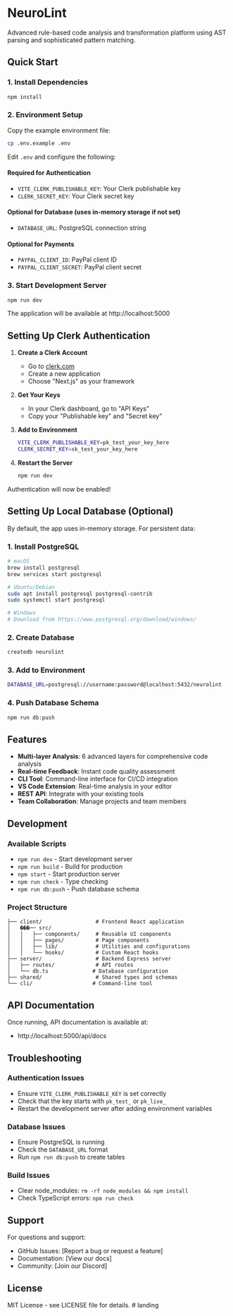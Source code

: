 # NeuroLint

Advanced rule-based code analysis and transformation platform using AST parsing and sophisticated pattern matching.

## Quick Start

### 1. Install Dependencies

```bash
npm install
```

### 2. Environment Setup

Copy the example environment file:

```bash
cp .env.example .env
```

Edit `.env` and configure the following:

#### Required for Authentication

- `VITE_CLERK_PUBLISHABLE_KEY`: Your Clerk publishable key
- `CLERK_SECRET_KEY`: Your Clerk secret key

#### Optional for Database (uses in-memory storage if not set)

- `DATABASE_URL`: PostgreSQL connection string

#### Optional for Payments

- `PAYPAL_CLIENT_ID`: PayPal client ID
- `PAYPAL_CLIENT_SECRET`: PayPal client secret

### 3. Start Development Server

```bash
npm run dev
```

The application will be available at http://localhost:5000

## Setting Up Clerk Authentication

1. **Create a Clerk Account**
   - Go to [clerk.com](https://clerk.com)
   - Create a new application
   - Choose "Next.js" as your framework

2. **Get Your Keys**
   - In your Clerk dashboard, go to "API Keys"
   - Copy your "Publishable key" and "Secret key"

3. **Add to Environment**

   ```bash
   VITE_CLERK_PUBLISHABLE_KEY=pk_test_your_key_here
   CLERK_SECRET_KEY=sk_test_your_key_here
   ```

4. **Restart the Server**
   ```bash
   npm run dev
   ```

Authentication will now be enabled!

## Setting Up Local Database (Optional)

By default, the app uses in-memory storage. For persistent data:

### 1. Install PostgreSQL

```bash
# macOS
brew install postgresql
brew services start postgresql

# Ubuntu/Debian
sudo apt install postgresql postgresql-contrib
sudo systemctl start postgresql

# Windows
# Download from https://www.postgresql.org/download/windows/
```

### 2. Create Database

```bash
createdb neurolint
```

### 3. Add to Environment

```bash
DATABASE_URL=postgresql://username:password@localhost:5432/neurolint
```

### 4. Push Database Schema

```bash
npm run db:push
```

## Features

- **Multi-layer Analysis**: 6 advanced layers for comprehensive code analysis
- **Real-time Feedback**: Instant code quality assessment
- **CLI Tool**: Command-line interface for CI/CD integration
- **VS Code Extension**: Real-time analysis in your editor
- **REST API**: Integrate with your existing tools
- **Team Collaboration**: Manage projects and team members

## Development

### Available Scripts

- `npm run dev` - Start development server
- `npm run build` - Build for production
- `npm start` - Start production server
- `npm run check` - Type checking
- `npm run db:push` - Push database schema

### Project Structure

```
├── client/                 # Frontend React application
│   ���── src/
│   │   ├── components/     # Reusable UI components
│   │   ├── pages/          # Page components
│   │   ├── lib/            # Utilities and configurations
│   │   └── hooks/          # Custom React hooks
├── server/                 # Backend Express server
│   ├── routes/             # API routes
│   └── db.ts              # Database configuration
├── shared/                 # Shared types and schemas
└── cli/                   # Command-line tool
```

## API Documentation

Once running, API documentation is available at:

- http://localhost:5000/api/docs

## Troubleshooting

### Authentication Issues

- Ensure `VITE_CLERK_PUBLISHABLE_KEY` is set correctly
- Check that the key starts with `pk_test_` or `pk_live_`
- Restart the development server after adding environment variables

### Database Issues

- Ensure PostgreSQL is running
- Check the `DATABASE_URL` format
- Run `npm run db:push` to create tables

### Build Issues

- Clear node_modules: `rm -rf node_modules && npm install`
- Check TypeScript errors: `npm run check`

## Support

For questions and support:

- GitHub Issues: [Report a bug or request a feature]
- Documentation: [View our docs]
- Community: [Join our Discord]

## License

MIT License - see LICENSE file for details.
#   l a n d i n g  
 